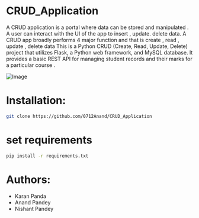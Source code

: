 # CRUD_Application
A CRUD application is a portal where data can be stored and manipulated . A user can interact with the UI of the app to insert , update. delete data. A CRUD app broadly performs 4 major function and that is create , read , update , delete data 
This is a Python CRUD (Create, Read, Update, Delete) project that utilizes Flask, a Python web framework, and MySQL database. It provides a basic REST API for managing student records and their marks for a particular course .

![Image](https://res.cloudinary.com/practicaldev/image/fetch/s--ne85gBP1--/c_imagga_scale,f_auto,fl_progressive,h_420,q_auto,w_1000/https://dev-to-uploads.s3.amazonaws.com/uploads/articles/umrynjm259br1prsf7fr.png)

# Installation:
```bash
git clone https://github.com/0712Anand/CRUD_Application
```
# set requirements 
```bash
pip install -r requirements.txt
```
# Authors:
- Karan Panda
- Anand Pandey
- Nishant Pandey
